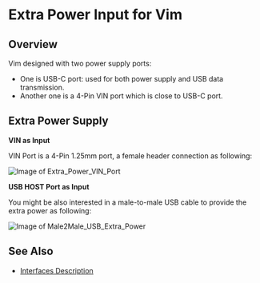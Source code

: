 # Extra Power Input for Vim


## Overview
Vim designed with two power supply ports:
* One is USB-C port: used for both power supply and USB data transmission.
* Another one is a 4-Pin VIN port which is close to USB-C port.


## Extra Power Supply
**VIN as Input**

VIN Port is a 4-Pin 1.25mm port, a female header connection as following:

![Image of Extra_Power_VIN_Port](https://github.com/khadas/documents/blob/master/images/vin_extra_power.png)


**USB HOST Port as Input**

You might be also interested in a male-to-male USB cable to provide the extra power as following:

![Image of Male2Male_USB_Extra_Power](https://github.com/khadas/documents/blob/master/images/male2male_usb_extra_power.png)


## See Also

* [Interfaces Description](https://github.com/khadas/documents/blob/master/Vim_Interfaces.jpg)
